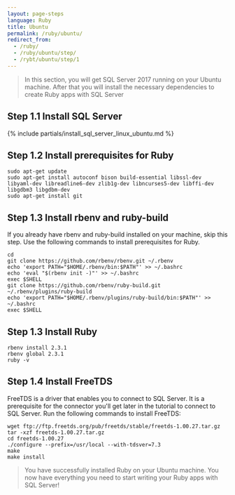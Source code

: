 ```yaml
---
layout: page-steps
language: Ruby
title: Ubuntu
permalink: /ruby/ubuntu/
redirect_from:
  - /ruby/
  - /ruby/ubuntu/step/
  - /rybt/ubuntu/step/1
---
```


> In this section, you will get SQL Server 2017 running on your Ubuntu machine. After that you will install the necessary dependencies to create Ruby apps with SQL Server

## Step 1.1 Install SQL Server
{% include partials/install_sql_server_linux_ubuntu.md %}

## Step 1.2 Install prerequisites for Ruby
```terminal
sudo apt-get update
sudo apt-get install autoconf bison build-essential libssl-dev libyaml-dev libreadline6-dev zlib1g-dev libncurses5-dev libffi-dev libgdbm3 libgdbm-dev
sudo apt-get install git
```
    
## Step 1.3 Install rbenv and ruby-build
If you already have rbenv and ruby-build installed on your machine, skip this step. Use the following commands to install prerequisites for Ruby.
```terminal
cd
git clone https://github.com/rbenv/rbenv.git ~/.rbenv
echo 'export PATH="$HOME/.rbenv/bin:$PATH"' >> ~/.bashrc
echo 'eval "$(rbenv init -)"' >> ~/.bashrc
exec $SHELL
git clone https://github.com/rbenv/ruby-build.git ~/.rbenv/plugins/ruby-build
echo 'export PATH="$HOME/.rbenv/plugins/ruby-build/bin:$PATH"' >> ~/.bashrc
exec $SHELL
```

## Step 1.3 Install Ruby
```terminal
rbenv install 2.3.1
rbenv global 2.3.1
ruby -v
```
## Step 1.4 Install FreeTDS
FreeTDS is a driver that enables you to connect to SQL Server. It is a prerequisite for the connector you'll get later in the tutorial to connect to SQL Server. Run the following commands to install FreeTDS:
```terminal
wget ftp://ftp.freetds.org/pub/freetds/stable/freetds-1.00.27.tar.gz
tar -xzf freetds-1.00.27.tar.gz
cd freetds-1.00.27
./configure --prefix=/usr/local --with-tdsver=7.3
make
make install
```

> You have successfully installed Ruby on your Ubuntu machine. You now have everything you need to start writing your Ruby apps with SQL Server!
